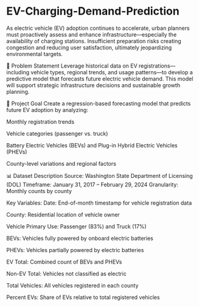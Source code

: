 # EV-Charging-Demand-Prediction
As electric vehicle (EV) adoption continues to accelerate, urban planners must proactively assess and enhance infrastructure—especially the availability of charging stations. Insufficient preparation risks creating congestion and reducing user satisfaction, ultimately jeopardizing environmental targets.

📌 Problem Statement
Leverage historical data on EV registrations—including vehicle types, regional trends, and usage patterns—to develop a predictive model that forecasts future electric vehicle demand. This model will support strategic infrastructure decisions and sustainable growth planning.

🎯 Project Goal
Create a regression-based forecasting model that predicts future EV adoption by analyzing:

Monthly registration trends

Vehicle categories (passenger vs. truck)

Battery Electric Vehicles (BEVs) and Plug-in Hybrid Electric Vehicles (PHEVs)

County-level variations and regional factors

📊 Dataset Description
Source: Washington State Department of Licensing (DOL) Timeframe: January 31, 2017 – February 29, 2024 Granularity: Monthly counts by county

Key Variables:
Date: End-of-month timestamp for vehicle registration data

County: Residential location of vehicle owner

Vehicle Primary Use: Passenger (83%) and Truck (17%)

BEVs: Vehicles fully powered by onboard electric batteries

PHEVs: Vehicles partially powered by electric batteries

EV Total: Combined count of BEVs and PHEVs

Non-EV Total: Vehicles not classified as electric

Total Vehicles: All vehicles registered in each county

Percent EVs: Share of EVs relative to total registered vehicles
